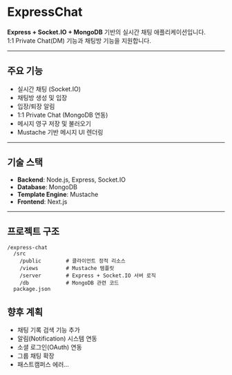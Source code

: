 # ExpressChat

**Express + Socket.IO + MongoDB** 기반의 실시간 채팅 애플리케이션입니다.  
1:1 Private Chat(DM) 기능과 채팅방 기능을 지원합니다.

---

## 주요 기능

- 실시간 채팅 (Socket.IO)
- 채팅방 생성 및 입장
- 입장/퇴장 알림
- 1:1 Private Chat (MongoDB 연동)
- 메시지 영구 저장 및 불러오기
- Mustache 기반 메시지 UI 렌더링

---

## 기술 스택

- **Backend**: Node.js, Express, Socket.IO
- **Database**: MongoDB
- **Template Engine**: Mustache
- **Frontend**: Next.js

---

## 프로젝트 구조

```
/express-chat
  /src
    /public        # 클라이언트 정적 리소스
    /views         # Mustache 템플릿
    /server        # Express + Socket.IO 서버 로직
    /db            # MongoDB 관련 코드
  package.json
```

## 향후 계획

- 채팅 기록 검색 기능 추가
- 알림(Notification) 시스템 연동
- 소셜 로그인(OAuth) 연동
- 그룹 채팅 확장
- 패스트캠퍼스 에러...
